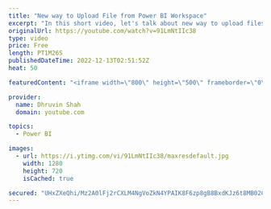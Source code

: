 ```yaml
---
title: "New way to Upload File from Power BI Workspace"
excerpt: "In this short video, let's talk about new way to upload files from Power BI Workspace. In the workspace you want to add files to, you’ll see an Upload option next to the New button. You’ll be able to use this dropdown to connect to files stored in OneDrive for Business or any SharePoint site you have"
originalUrl: https://youtube.com/watch?v=91LmNtIIc38
type: video
price: Free
length: PT1M26S
publishedDateTime: 2022-12-13T02:51:52Z
heat: 50

featuredContent: "<iframe width=\"800\" height=\"500\" frameborder=\"0\" src=\"https://www.youtube.com/embed/91LmNtIIc38\" allow=\"accelerometer; autoplay; encrypted-media; gyroscope; picture-in-picture\" allowfullscreen></iframe>"

provider:
  name: Dhruvin Shah
  domain: youtube.com

topics:
  - Power BI

images:
  - url: https://i.ytimg.com/vi/91LmNtIIc38/maxresdefault.jpg
    width: 1280
    height: 720
    isCached: true

secured: "UHxZXeQhi/Mz2A0lFj2rCXLM4NgVoZkN4YPAIK8F6zp8gB8BxdKJz6t8MB02CQkFHiWqPiFvPDuNEn7+Snaycr4/jQvH7gO4HVFUswoo55ZZqGLmiI1I5f0KmoLoen5H1WSEF86iVIQxDWuIJ+ekKT02KwGrNplnqyUSZrCWnD4MazXHfI27UD6JjzbC89DkUgX+E0p/CRSnVbPG2BiJyx9BxP0L0aOLabWlk8QgYYRghFeWxQsvbCzuQMoifpjXod+KiO6fIBQfnuh1j2ap+hqJWm1N9/mmHVv2XLQyEIBr2XoyK9yeRFKARIPs6R52/f89YWCDon8cUsO0LYeKVT1vdri48QEb/IbeMNIZnR1moeq7nwePtVUZiciN6y1qEsNlhA4y8xHopgKHehL7D8nETPkVysaPU2y5W0NCEFs=;+QRddYZHmtUi4ubP48gu7w=="
---
```


